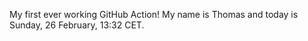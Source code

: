My first ever working GitHub Action!
My name is Thomas and today is Sunday, 26 February, 13:32 CET. 
